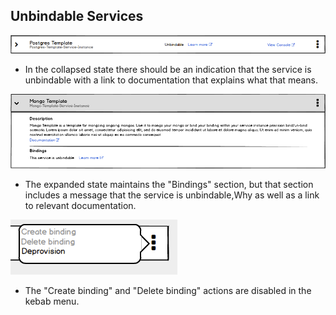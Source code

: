 ## Unbindable Services

![template](img/unbindable_collapsed.png)
- In the collapsed state there should be an indication that the service is unbindable with a link to documentation that explains what that means.

![template](img/unbindable_epxanded.png)
- The expanded state maintains the "Bindings" section, but that section includes a message that the service is unbindable,Why as well as a link to relevant documentation.

![template](img/unbindable_kebab.png)
- The "Create binding" and "Delete binding" actions are disabled in the kebab menu.
